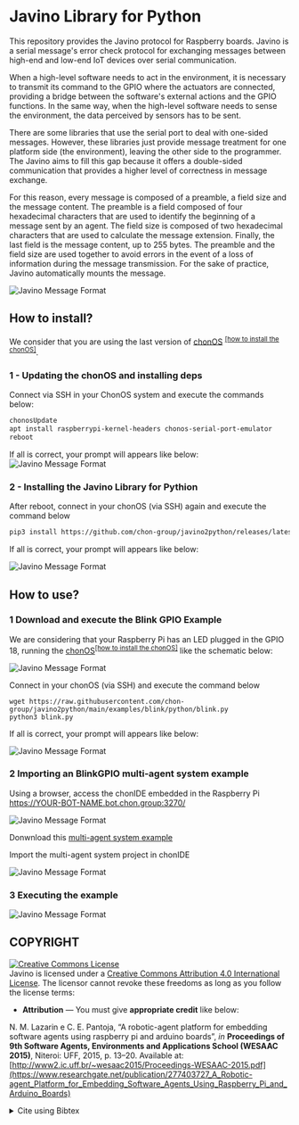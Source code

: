 # Javino Library for Python

This repository provides the Javino protocol for Raspberry boards. Javino is a serial message's error check protocol for exchanging messages between high-end and low-end IoT devices over serial communication.

When a high-level software needs to act in the environment, it is necessary to transmit its command to the GPIO where the actuators are connected, providing a bridge between the software's external actions and the GPIO functions. In the same way, when the high-level software needs to sense the environment, the data perceived by sensors has to be sent.

There are some libraries that use the serial port to deal with one-sided messages. However, these libraries just provide message treatment for one platform side (the environment), leaving the other side to the programmer. The Javino aims to fill this gap because it offers a double-sided communication that provides a higher level of correctness in message exchange.

For this reason, every message is composed of a preamble, a field size and the message content. The preamble is a field composed of four hexadecimal characters that are used to identify the beginning of a message sent by an agent. The field size is composed of two hexadecimal characters that are used to calculate the message extension. Finally, the last field is the message content, up to 255 bytes. The preamble and the field size are used together to avoid errors in the event of a loss of information during the message transmission. For the sake of practice, Javino automatically mounts the message.

![Javino Message Format](./doc/img/javino-message-format.png)

## How to install?
We consider that you are using the last version of [chonOS](https://chonos.sf.net/) <sup>[\[how to install the chonOS\]](https://docs.google.com/document/d/1vNFF5BW73UKxvOMUaiKSjbKSz3Kq5z7TSr4vD3TmAbM/edit?usp=sharing)</sup>.

### 1 - Updating the chonOS and installing deps
Connect via SSH in your ChonOS system and execute the commands below:

```bash
chonosUpdate 
apt install raspberrypi-kernel-headers chonos-serial-port-emulator 
reboot
```
If all is correct, your prompt will appears like below:
![Javino Message Format](./doc/img/chonosUpdate.png)

### 2 - Installing the Javino Library for Pythion
After reboot, connect in your chonOS (via SSH) again and execute the command below

```bash
pip3 install https://github.com/chon-group/javino2python/releases/latest/download/javino-latest-py3-none-any.whl
```
If all is correct, your prompt will appears like below:

![Javino Message Format](./doc/img/javino-pip-install.png)

## How to use?
### 1 Download and execute the Blink GPIO Example 
We are considering that your Raspberry Pi has an LED plugged in the GPIO 18, running the [chonOS](https://chonos.sf.net/)<sup>[\[how to install the chonOS\]](https://docs.google.com/document/d/1vNFF5BW73UKxvOMUaiKSjbKSz3Kq5z7TSr4vD3TmAbM/edit?usp=sharing)</sup> like the schematic below:

![Javino Message Format](./examples/blink/schematic/blink_bb.png)

Connect in your chonOS (via SSH) and execute the command below
```
wget https://raw.githubusercontent.com/chon-group/javino2python/main/examples/blink/python/blink.py
python3 blink.py 
```
If all is correct, your prompt will appears like below:

![Javino Message Format](./doc/img/download-blink-example.png)

### 2 Importing an BlinkGPIO multi-agent system example
Using a browser, access the chonIDE embedded in the Raspberry Pi https://YOUR-BOT-NAME.bot.chon.group:3270/

![Javino Message Format](./doc/img/chonIDE-login.png)

Donwnload this [multi-agent system example](https://raw.githubusercontent.com/chon-group/javino2python/main/examples/blink/multi-agentSystem/blinkGPIO.chon)

Import the multi-agent system project in chonIDE

![Javino Message Format](./doc/img/importing-project.png)

### 3 Executing the example

![Javino Message Format](./doc/img/executing.png)


## COPYRIGHT
<a rel="license" href="http://creativecommons.org/licenses/by/4.0/"><img alt="Creative Commons License" style="border-width:0" src="https://i.creativecommons.org/l/by/4.0/88x31.png" /></a><br />Javino is licensed under a <a rel="license" href="http://creativecommons.org/licenses/by/4.0/">Creative Commons Attribution 4.0 International License</a>. The licensor cannot revoke these freedoms as long as you follow the license terms:

* __Attribution__ — You must give __appropriate credit__ like below:

N. M. Lazarin e C. E. Pantoja, “A robotic-agent platform for embedding software agents using raspberry pi and arduino boards”, _in_ __Proceedings of 9th Software Agents, Environments and Applications School (WESAAC 2015)__, Niteroi: UFF, 2015, p. 13–20. Available at: [http://www2.ic.uff.br/~wesaac2015/Proceedings-WESAAC-2015.pdf](https://www.researchgate.net/publication/277403727_A_Robotic-agent_Platform_for_Embedding_Software_Agents_Using_Raspberry_Pi_and_Arduino_Boards)

<details>
<summary> Cite using Bibtex </summary>

```
@inproceedings{javino,
	address = {Niteroi - RJ},
	title = {A robotic-agent platform for embedding software agents using raspberry pi and arduino boards},
	url = {http://www2.ic.uff.br/~wesaac2015/Proceedings-WESAAC-2015.pdf},
	booktitle = {Proceedings of 9th Software Agents, Environments and Applications School (WESAAC 2015)},
	publisher = {UFF},
	author = {Lazarin, Nilson Mori and Pantoja, Carlos Eduardo},
	year = {2015},
	pages = {13--20},
	note = {ISSN: 2177-2096},
}
```
</details>